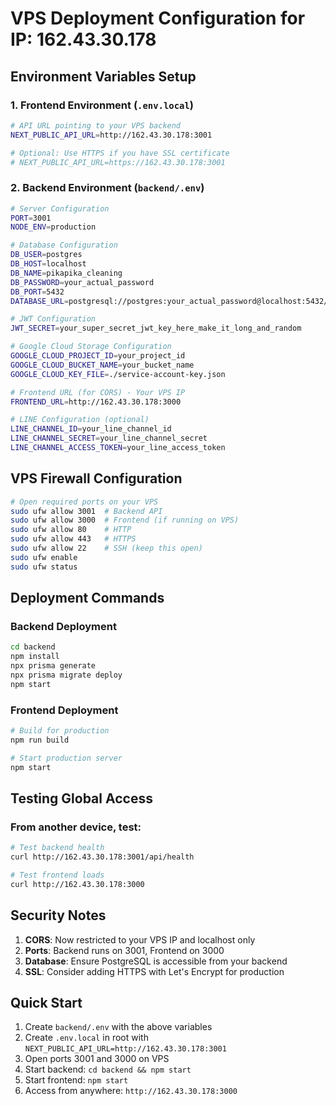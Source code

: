 # VPS Deployment Configuration for IP: 162.43.30.178

## Environment Variables Setup

### 1. Frontend Environment (`.env.local`)
```bash
# API URL pointing to your VPS backend
NEXT_PUBLIC_API_URL=http://162.43.30.178:3001

# Optional: Use HTTPS if you have SSL certificate
# NEXT_PUBLIC_API_URL=https://162.43.30.178:3001
```

### 2. Backend Environment (`backend/.env`)
```bash
# Server Configuration
PORT=3001
NODE_ENV=production

# Database Configuration
DB_USER=postgres
DB_HOST=localhost
DB_NAME=pikapika_cleaning
DB_PASSWORD=your_actual_password
DB_PORT=5432
DATABASE_URL=postgresql://postgres:your_actual_password@localhost:5432/pikapika_cleaning?schema=public

# JWT Configuration
JWT_SECRET=your_super_secret_jwt_key_here_make_it_long_and_random

# Google Cloud Storage Configuration
GOOGLE_CLOUD_PROJECT_ID=your_project_id
GOOGLE_CLOUD_BUCKET_NAME=your_bucket_name
GOOGLE_CLOUD_KEY_FILE=./service-account-key.json

# Frontend URL (for CORS) - Your VPS IP
FRONTEND_URL=http://162.43.30.178:3000

# LINE Configuration (optional)
LINE_CHANNEL_ID=your_line_channel_id
LINE_CHANNEL_SECRET=your_line_channel_secret
LINE_CHANNEL_ACCESS_TOKEN=your_line_access_token
```

## VPS Firewall Configuration

```bash
# Open required ports on your VPS
sudo ufw allow 3001  # Backend API
sudo ufw allow 3000  # Frontend (if running on VPS)
sudo ufw allow 80    # HTTP
sudo ufw allow 443   # HTTPS
sudo ufw allow 22    # SSH (keep this open)
sudo ufw enable
sudo ufw status
```

## Deployment Commands

### Backend Deployment
```bash
cd backend
npm install
npx prisma generate
npx prisma migrate deploy
npm start
```

### Frontend Deployment
```bash
# Build for production
npm run build

# Start production server
npm start
```

## Testing Global Access

### From another device, test:
```bash
# Test backend health
curl http://162.43.30.178:3001/api/health

# Test frontend loads
curl http://162.43.30.178:3000
```

## Security Notes

1. **CORS**: Now restricted to your VPS IP and localhost only
2. **Ports**: Backend runs on 3001, Frontend on 3000
3. **Database**: Ensure PostgreSQL is accessible from your backend
4. **SSL**: Consider adding HTTPS with Let's Encrypt for production

## Quick Start

1. Create `backend/.env` with the above variables
2. Create `.env.local` in root with `NEXT_PUBLIC_API_URL=http://162.43.30.178:3001`
3. Open ports 3001 and 3000 on VPS
4. Start backend: `cd backend && npm start`
5. Start frontend: `npm start`
6. Access from anywhere: `http://162.43.30.178:3000`
